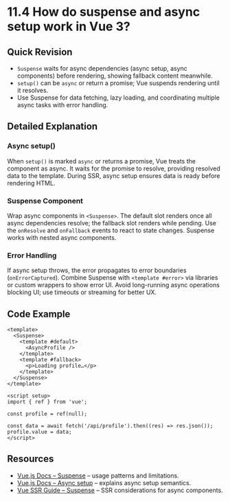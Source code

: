# 11.4 How do suspense and async setup work in Vue 3?

## Quick Revision
- `Suspense` waits for async dependencies (async setup, async components) before rendering, showing fallback content meanwhile.
- `setup()` can be `async` or return a promise; Vue suspends rendering until it resolves.
- Use Suspense for data fetching, lazy loading, and coordinating multiple async tasks with error handling.

## Detailed Explanation
### Async setup()
When `setup()` is marked `async` or returns a promise, Vue treats the component as async. It waits for the promise to resolve, providing resolved data to the template. During SSR, async setup ensures data is ready before rendering HTML.

### Suspense Component
Wrap async components in `<Suspense>`. The default slot renders once all async dependencies resolve; the fallback slot renders while pending. Use the `onResolve` and `onFallback` events to react to state changes. Suspense works with nested async components.

### Error Handling
If async setup throws, the error propagates to error boundaries (`onErrorCaptured`). Combine Suspense with `<template #error>` via libraries or custom wrappers to show error UI. Avoid long-running async operations blocking UI; use timeouts or streaming for better UX.

## Code Example
```vue
<template>
  <Suspense>
    <template #default>
      <AsyncProfile />
    </template>
    <template #fallback>
      <p>Loading profile…</p>
    </template>
  </Suspense>
</template>
```
```vue
<script setup>
import { ref } from 'vue';

const profile = ref(null);

const data = await fetch('/api/profile').then((res) => res.json());
profile.value = data;
</script>
```

## Resources
- [Vue.js Docs – Suspense](https://vuejs.org/guide/built-ins/suspense.html) – usage patterns and limitations.
- [Vue.js Docs – Async setup](https://vuejs.org/guide/components/async.html#async-setup) – explains async setup semantics.
- [Vue SSR Guide – Suspense](https://vuejs.org/guide/scaling-up/ssr.html#suspense) – SSR considerations for async components.
